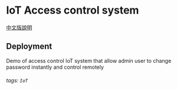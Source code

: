 # IoT Access control system

[中文版說明](https://github.com/jason810496/Access-control-system/blob/main/README_zh.md)
## 
## Deployment
Demo of access control IoT system that allow admin user to change password instantly and control remotely


###### tags: `IoT`
